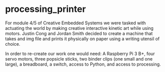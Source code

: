 # processing_printer

For module 4/5 of Creative Embedded Systems we were tasked with actuating the world by making creative interactive kinetic art while using motors. Justin Cong and Jordan Smith decided to create a machine that takes and img file and prints it physically on paper using a writing utensil of choice.

In order to re-create our work one would need: A Raspberry Pi 3 B+, four servo motors, three popsicle sticks, two binder clips (one small and one large), a breadboard, a switch, access to Python, and access to processing.
